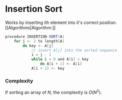 # Insertion Sort
Works by inserting ith element into it's correct position. [[Algorithms|Algorithm:]]
```java
procedure INSERTION-SORT(A)
	for j <- 2 to length[A]
		do key <- A[j]
			// insert A[j] into the sorted sequence
			i = j - 1
			while i > 0 and A[i] > key
				do A[i + 1] <- A[i]
			A[i + 1] <- key
```

### Complexity
If sorting an array of $N$, the complexity is $O(N^2)$.